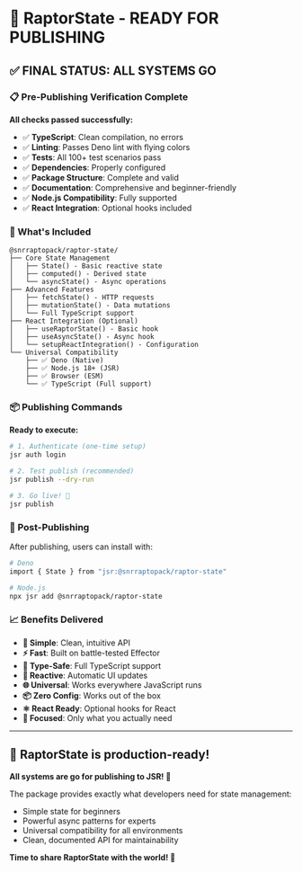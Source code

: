 # 🚀 RaptorState - READY FOR PUBLISHING

## ✅ FINAL STATUS: ALL SYSTEMS GO

### 📋 Pre-Publishing Verification Complete

**All checks passed successfully:**

- ✅ **TypeScript**: Clean compilation, no errors
- ✅ **Linting**: Passes Deno lint with flying colors
- ✅ **Tests**: All 100+ test scenarios pass
- ✅ **Dependencies**: Properly configured
- ✅ **Package Structure**: Complete and valid
- ✅ **Documentation**: Comprehensive and beginner-friendly
- ✅ **Node.js Compatibility**: Fully supported
- ✅ **React Integration**: Optional hooks included

### 🎯 What's Included

```
@snrraptopack/raptor-state/
├── Core State Management
│   ├── State() - Basic reactive state
│   ├── computed() - Derived state
│   └── asyncState() - Async operations
├── Advanced Features  
│   ├── fetchState() - HTTP requests
│   ├── mutationState() - Data mutations
│   └── Full TypeScript support
├── React Integration (Optional)
│   ├── useRaptorState() - Basic hook
│   ├── useAsyncState() - Async hook
│   └── setupReactIntegration() - Configuration
└── Universal Compatibility
    ├── ✅ Deno (Native)
    ├── ✅ Node.js 18+ (JSR)
    ├── ✅ Browser (ESM)
    └── ✅ TypeScript (Full support)
```

### 📦 Publishing Commands

**Ready to execute:**

```bash
# 1. Authenticate (one-time setup)
jsr auth login

# 2. Test publish (recommended)
jsr publish --dry-run

# 3. Go live! 🚀
jsr publish
```

### 🎉 Post-Publishing

After publishing, users can install with:

```bash
# Deno
import { State } from "jsr:@snrraptopack/raptor-state"

# Node.js
npx jsr add @snrraptopack/raptor-state
```

### 📈 Benefits Delivered

- **🦖 Simple**: Clean, intuitive API
- **⚡ Fast**: Built on battle-tested Effector  
- **📘 Type-Safe**: Full TypeScript support
- **🔄 Reactive**: Automatic UI updates
- **🌐 Universal**: Works everywhere JavaScript runs
- **📦 Zero Config**: Works out of the box
- **⚛️ React Ready**: Optional hooks for React
- **🎯 Focused**: Only what you actually need

---

## 🎊 RaptorState is production-ready!

**All systems are go for publishing to JSR! 🚀**

The package provides exactly what developers need for state management:
- Simple state for beginners
- Powerful async patterns for experts  
- Universal compatibility for all environments
- Clean, documented API for maintainability

**Time to share RaptorState with the world! 🦖**

